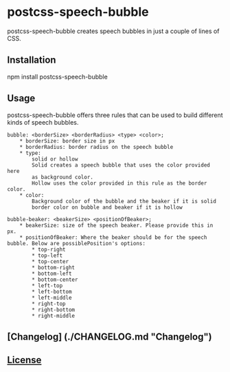 # postcss-speech-bubble
postcss-speech-bubble creates speech bubbles in just a couple of lines of CSS.

## Installation
npm install postcss-speech-bubble

## Usage
postcss-speech-bubble offers three rules that can be used to build different kinds of speech bubbles.

    bubble: <borderSize> <borderRadius> <type> <color>;
        * borderSize: border size in px
        * borderRadius: border radius on the speech bubble
        * type:
            solid or hollow
            Solid creates a speech bubble that uses the color provided here
            as background color.
            Hollow uses the color provided in this rule as the border color.
        * color:
            Background color of the bubble and the beaker if it is solid
            border color on bubble and beaker if it is hollow

    bubble-beaker: <beakerSize> <positionOfBeaker>;
        * beakerSize: size of the speech beaker. Please provide this in px.
        * positionOfBeaker: Where the beaker should be for the speech bubble. Below are possiblePosition's options:
            * top-right
            * top-left
            * top-center
            * bottom-right
            * bottom-left
            * bottom-center
            * left-top
            * left-bottom
            * left-middle
            * right-top
            * right-bottom
            * right-middle

## [Changelog] (./CHANGELOG.md "Changelog")
## [License](./LICENSE "License")
